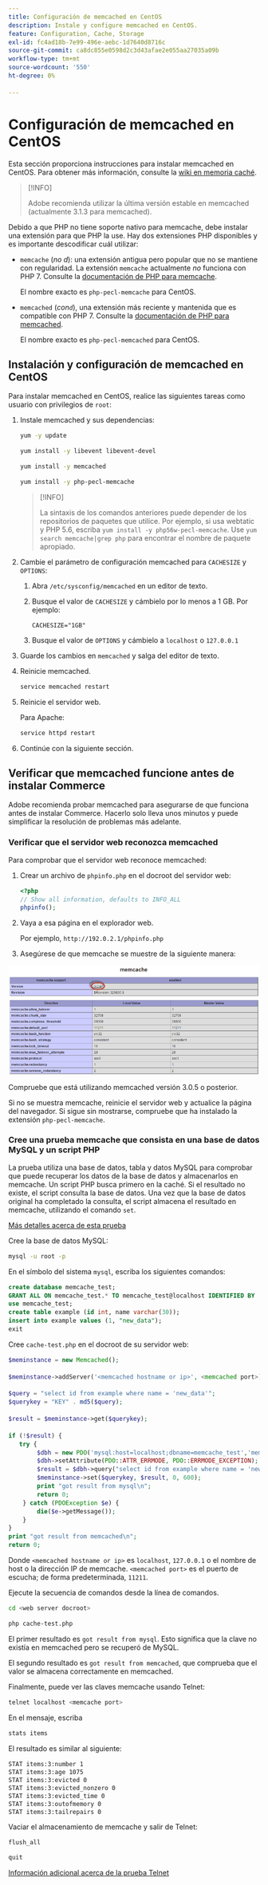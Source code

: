 ```yaml
---
title: Configuración de memcached en CentOS
description: Instale y configure memcached en CentOS.
feature: Configuration, Cache, Storage
exl-id: fc4ad18b-7e99-496e-aebc-1d7640d8716c
source-git-commit: ca8dc855e0598d2c3d43afae2e055aa27035a09b
workflow-type: tm+mt
source-wordcount: '550'
ht-degree: 0%

---
```


# Configuración de memcached en CentOS

Esta sección proporciona instrucciones para instalar memcached en CentOS. Para obtener más información, consulte la [wiki en memoria caché](https://github.com/memcached/old-wiki).

>[!INFO]
>
>Adobe recomienda utilizar la última versión estable en memcached (actualmente 3.1.3 para memcached).

Debido a que PHP no tiene soporte nativo para memcache, debe instalar una extensión para que PHP la use. Hay dos extensiones PHP disponibles y es importante descodificar cuál utilizar:

- `memcache` (_no d_): una extensión antigua pero popular que no se mantiene con regularidad.
La extensión `memcache` actualmente _no_ funciona con PHP 7. Consulte la [documentación de PHP para memcache](https://www.php.net/manual/en/book.memcache.php).

  El nombre exacto es `php-pecl-memcache` para CentOS.

- `memcached` (_con`d`_), una extensión más reciente y mantenida que es compatible con PHP 7. Consulte la [documentación de PHP para memcached](https://www.php.net/manual/en/book.memcached.php).

  El nombre exacto es `php-pecl-memcached` para CentOS.

## Instalación y configuración de memcached en CentOS

Para instalar memcached en CentOS, realice las siguientes tareas como usuario con privilegios de `root`:

1. Instale memcached y sus dependencias:

   ```bash
   yum -y update
   ```

   ```bash
   yum install -y libevent libevent-devel
   ```

   ```bash
   yum install -y memcached
   ```

   ```bash
   yum install -y php-pecl-memcache
   ```

   >[!INFO]
   >
   >La sintaxis de los comandos anteriores puede depender de los repositorios de paquetes que utilice. Por ejemplo, si usa webtatic y PHP 5.6, escriba `yum install -y php56w-pecl-memcache`. Use `yum search memcache|grep php` para encontrar el nombre de paquete apropiado.


1. Cambie el parámetro de configuración memcached para `CACHESIZE` y `OPTIONS`:

   1. Abra `/etc/sysconfig/memcached` en un editor de texto.
   1. Busque el valor de `CACHESIZE` y cámbielo por lo menos a 1 GB. Por ejemplo:

      ```config
      CACHESIZE="1GB"
      ```

   1. Busque el valor de `OPTIONS` y cámbielo a `localhost` o `127.0.0.1`

1. Guarde los cambios en `memcached` y salga del editor de texto.
1. Reinicie memcached.

   ```bash
   service memcached restart
   ```

1. Reinicie el servidor web.

   Para Apache:

   ```bash
   service httpd restart
   ```

1. Continúe con la siguiente sección.

## Verificar que memcached funcione antes de instalar Commerce

Adobe recomienda probar memcached para asegurarse de que funciona antes de instalar Commerce. Hacerlo solo lleva unos minutos y puede simplificar la resolución de problemas más adelante.

### Verificar que el servidor web reconozca memcached

Para comprobar que el servidor web reconoce memcached:

1. Crear un archivo de `phpinfo.php` en el docroot del servidor web:

   ```php
   <?php
   // Show all information, defaults to INFO_ALL
   phpinfo();
   ```

1. Vaya a esa página en el explorador web.

   Por ejemplo, `http://192.0.2.1/phpinfo.php`

1. Asegúrese de que memcache se muestre de la siguiente manera:

![El servidor web reconoce memcache](../../assets/configuration/memcache.png)

Compruebe que está utilizando memcached versión 3.0.5 o posterior.

Si no se muestra memcache, reinicie el servidor web y actualice la página del navegador. Si sigue sin mostrarse, compruebe que ha instalado la extensión `php-pecl-memcache`.

### Cree una prueba memcache que consista en una base de datos MySQL y un script PHP

La prueba utiliza una base de datos, tabla y datos MySQL para comprobar que puede recuperar los datos de la base de datos y almacenarlos en memcache. Un script PHP busca primero en la caché. Si el resultado no existe, el script consulta la base de datos. Una vez que la base de datos original ha completado la consulta, el script almacena el resultado en memcache, utilizando el comando `set`.

[Más detalles acerca de esta prueba](https://www.digitalocean.com/community/tutorials/how-to-install-and-use-memcache-on-ubuntu-12-04)

Cree la base de datos MySQL:

```bash
mysql -u root -p
```

En el símbolo del sistema `mysql`, escriba los siguientes comandos:

```sql
create database memcache_test;
GRANT ALL ON memcache_test.* TO memcache_test@localhost IDENTIFIED BY 'memcache_test';
use memcache_test;
create table example (id int, name varchar(30));
insert into example values (1, "new_data");
exit
```

Cree `cache-test.php` en el docroot de su servidor web:

```php
$meminstance = new Memcached();

$meminstance->addServer('<memcached hostname or ip>', <memcached port>);

$query = "select id from example where name = 'new_data'";
$querykey = "KEY" . md5($query);

$result = $meminstance->get($querykey);

if (!$result) {
   try {
        $dbh = new PDO('mysql:host=localhost;dbname=memcache_test','memcache_test','memcache_test');
        $dbh->setAttribute(PDO::ATTR_ERRMODE, PDO::ERRMODE_EXCEPTION);
        $result = $dbh->query("select id from example where name = 'new_data'")->fetch();
        $meminstance->set($querykey, $result, 0, 600);
        print "got result from mysql\n";
        return 0;
    } catch (PDOException $e) {
        die($e->getMessage());
    }
}
print "got result from memcached\n";
return 0;
```

Donde `<memcached hostname or ip>` es `localhost`, `127.0.0.1` o el nombre de host o la dirección IP de memcache. `<memcached port>` es el puerto de escucha; de forma predeterminada, `11211`.

Ejecute la secuencia de comandos desde la línea de comandos.

```bash
cd <web server docroot>
```

```bash
php cache-test.php
```

El primer resultado es `got result from mysql`. Esto significa que la clave no existía en memcached pero se recuperó de MySQL.

El segundo resultado es `got result from memcached`, que comprueba que el valor se almacena correctamente en memcached.

Finalmente, puede ver las claves memcache usando Telnet:

```bash
telnet localhost <memcache port>
```

En el mensaje, escriba

```bash
stats items
```

El resultado es similar al siguiente:

```
STAT items:3:number 1
STAT items:3:age 1075
STAT items:3:evicted 0
STAT items:3:evicted_nonzero 0
STAT items:3:evicted_time 0
STAT items:3:outofmemory 0
STAT items:3:tailrepairs 0
```

Vaciar el almacenamiento de memcache y salir de Telnet:

```bash
flush_all
```

```bash
quit
```

[Información adicional acerca de la prueba Telnet](https://darkcoding.net/software/memcached-list-all-keys/)
